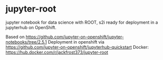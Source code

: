 # jupyter-root
jupyter notebook for data science with ROOT, s2i ready for deployment in a jupyterhub on OpenShift.

Based on https://github.com/jupyter-on-openshift/jupyter-notebooks/tree/2.5.1
Deployment in openshift via https://github.com/jupyter-on-openshift/jupyterhub-quickstart
Docker: https://hub.docker.com/r/jackfrost373/jupyter-root
